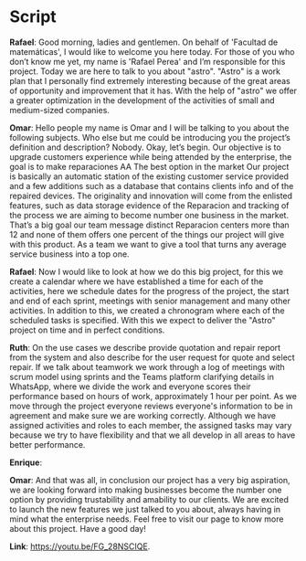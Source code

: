 # Script

**Rafael**: Good morning, ladies and gentlemen. On behalf of 'Facultad de matemáticas', I would like to welcome you here today. For those of you who don’t know me yet, my name is 'Rafael Perea' and I’m responsible for this project. Today we are here to talk to you about "astro". "Astro" is a work plan that I personally find extremely interesting because of the great areas of opportunity and improvement that it has. With the help of "astro" we offer a greater optimization in the development of the activities of small and medium-sized companies.

**Omar**: Hello people my name is Omar and I will be talking to you about the following subjects. Who else but me could be introducing you the project’s definition and description? Nobody. Okay, let’s begin.
Our objective is to upgrade customers experience while being attended by the enterprise, the goal is to make reparaciones AA The best option in the market Our project is basically an automatic station of the existing customer service provided and a few additions such as a database that contains clients info and of the repaired devices. The originality and innovation will come from the enlisted features, such as data storage evidence of the Reparacion and tracking of the process we are aiming to become number one business in the market. That’s a big goal our team message distinct Reparacion centers more than 12 and none of them offers one percent of the things our project will give with this product. As a team we want to give a tool that turns any average service business into a top one.

**Rafael**: Now I would like to look at how we do this big project, for this we create a calendar where we have established a time for each of the activities, here we schedule dates for the progress of the project, the start and end of each sprint, meetings with senior management and many other activities. In addition to this, we created a chronogram where each of the scheduled tasks is specified. With this we expect to deliver the "Astro" project on time and in perfect conditions.

**Ruth**: On the use cases we describe provide quotation and repair report from the system and also describe for the user request for quote and select repair.
If we talk about teamwork we work through a log of meetings with scrum model using sprints and the Teams platform clarifying details in WhatsApp, where we divide the work and everyone scores their performance based on hours of work, approximately 1 hour per point. As we move through the project everyone reviews everyone's information to be in agreement and make sure we are working correctly. Although we have assigned activities and roles to each member, the assigned tasks may vary because we try to have flexibility and that we all develop in all areas to have better performance.

**Enrique**:

**Omar**: And that was all,  in conclusion our project has a very big aspiration, we are looking forward into making businesses become the number one option by providing trustability and amability to our clients.
We are excited to launch the new features we just talked to you about, always having in mind what the enterprise needs.
Feel free to visit our page to know more about this project. 
Have a good day!

**Link**: https://youtu.be/FG_28NSCIQE.
